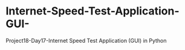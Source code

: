 # Internet-Speed-Test-Application-GUI-
Project18-Day17-Internet Speed Test Application (GUI) in Python

